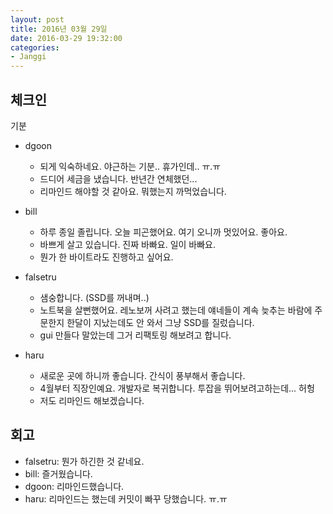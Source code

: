 ```yaml
---
layout: post
title: 2016년 03월 29일
date: 2016-03-29 19:32:00
categories:
- Janggi
---
```


## 체크인

기분

* dgoon
  * 되게 익숙하네요. 야근하는 기분.. 휴가인데.. ㅠ.ㅠ
  * 드디어 세금을 냈습니다. 반년간 연체했던... 
  * 리마인드 해야할 것 같아요. 뭐했는지 까먹었습니다. 

* bill
  * 하루 종일 졸립니다. 오늘 피곤했어요. 여기 오니까 멋있어요. 좋아요.
  * 바쁘게 살고 있습니다. 진짜 바빠요. 일이 바빠요.
  * 뭔가 한 바이트라도 진행하고 싶어요.

* falsetru
  * 샘숭합니다. (SSD를 꺼내며..)
  * 노트북을 살뻔했어요. 레노보꺼 사려고 했는데 얘네들이 계속 늦추는 바람에 주문한지 한달이 지났는데도 안 와서 그냥 SSD를 질렀습니다.
  * gui 만들다 말았는데 그거 리팩토링 해보려고 합니다.

* haru
  * 새로운 곳에 하니까 좋습니다. 간식이 풍부해서 좋습니다.
  * 4월부터 직장인예요. 개발자로 복귀합니다. 투잡을 뛰어보려고하는데... 허헝
  * 저도 리마인드 해보겠습니다.

## 회고

* falsetru: 뭔가 하긴한 것 같네요.
* bill: 즐거웠습니다.
* dgoon: 리마인드했습니다.
* haru: 리마인드는 했는데 커밋이 빠꾸 당했습니다. ㅠ.ㅠ
